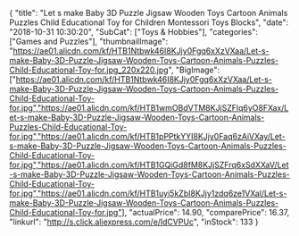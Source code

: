 {
	"title": "Let s make Baby 3D Puzzle Jigsaw Wooden Toys Cartoon Animals Puzzles Child Educational Toy for Children Montessori Toys Blocks",
	"date": "2018-10-31 10:30:20",
	"SubCat": ["Toys & Hobbies"],
	"categories": ["Games and Puzzles"],
	"thumbnailImage": "https://ae01.alicdn.com/kf/HTB1Ntbwk46I8KJjy0Fgq6xXzVXaa/Let-s-make-Baby-3D-Puzzle-Jigsaw-Wooden-Toys-Cartoon-Animals-Puzzles-Child-Educational-Toy-for.jpg_220x220.jpg",
	"BigImage": ["https://ae01.alicdn.com/kf/HTB1Ntbwk46I8KJjy0Fgq6xXzVXaa/Let-s-make-Baby-3D-Puzzle-Jigsaw-Wooden-Toys-Cartoon-Animals-Puzzles-Child-Educational-Toy-for.jpg","https://ae01.alicdn.com/kf/HTB1wmOBdVTM8KJjSZFlq6yO8FXax/Let-s-make-Baby-3D-Puzzle-Jigsaw-Wooden-Toys-Cartoon-Animals-Puzzles-Child-Educational-Toy-for.jpg","https://ae01.alicdn.com/kf/HTB1pPPtkYYI8KJjy0Faq6zAiVXay/Let-s-make-Baby-3D-Puzzle-Jigsaw-Wooden-Toys-Cartoon-Animals-Puzzles-Child-Educational-Toy-for.jpg","https://ae01.alicdn.com/kf/HTB1GQiGd8fM8KJjSZFrq6xSdXXaV/Let-s-make-Baby-3D-Puzzle-Jigsaw-Wooden-Toys-Cartoon-Animals-Puzzles-Child-Educational-Toy-for.jpg","https://ae01.alicdn.com/kf/HTB1uyi5kZbI8KJjy1zdq6ze1VXal/Let-s-make-Baby-3D-Puzzle-Jigsaw-Wooden-Toys-Cartoon-Animals-Puzzles-Child-Educational-Toy-for.jpg"],
	"actualPrice": 14.90,
	"comparePrice": 16.37,
	"linkurl": "http://s.click.aliexpress.com/e/ldCVPUc",
	"inStock": 133
}
